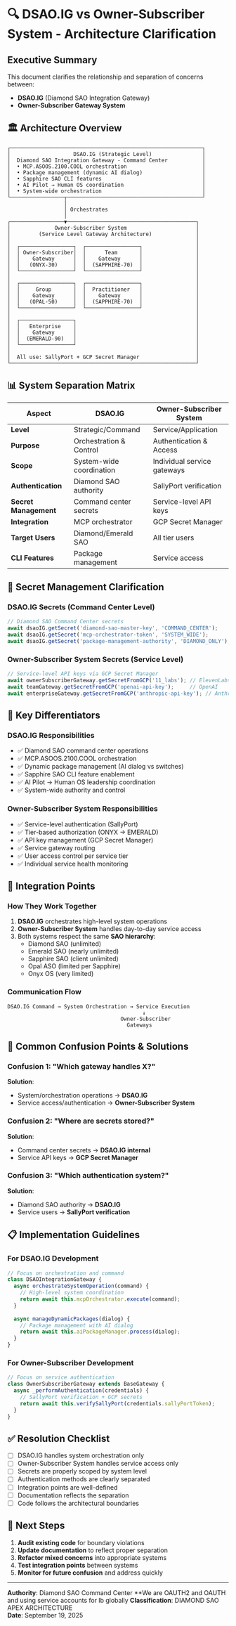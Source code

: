 # 🔍 DSAO.IG vs Owner-Subscriber System - Architecture Clarification

## Executive Summary
This document clarifies the relationship and separation of concerns between:
- **DSAO.IG** (Diamond SAO Integration Gateway) 
- **Owner-Subscriber Gateway System**

## 🏛️ Architecture Overview

```
┌─────────────────────────────────────────────────────────────┐
│                    DSAO.IG (Strategic Level)                │
│  Diamond SAO Integration Gateway - Command Center           │
│  • MCP.ASOOS.2100.COOL orchestration                        │
│  • Package management (dynamic AI dialog)                   │
│  • Sapphire SAO CLI features                                │
│  • AI Pilot → Human OS coordination                         │
│  • System-wide orchestration                                │
└─────────────────┬───────────────────────────────────────────┘
                  │
                  │ Orchestrates
                  │
┌─────────────────▼─────────────────────────────────────────┐
│              Owner-Subscriber System                      │
│         (Service Level Gateway Architecture)              │
│                                                           │
│  ┌─────────────────┐  ┌─────────────────┐                 │
│  │ Owner-Subscriber│  │      Team       │                 │
│  │    Gateway      │  │    Gateway      │                 │
│  │   (ONYX-30)     │  │  (SAPPHIRE-70)  │                 │
│  └─────────────────┘  └─────────────────┘                 │
│                                                           │
│  ┌─────────────────┐  ┌─────────────────┐                 │
│  │     Group       │  │  Practitioner   │                 │
│  │    Gateway      │  │    Gateway      │                 │
│  │   (OPAL-50)     │  │  (SAPPHIRE-70)  │                 │
│  └─────────────────┘  └─────────────────┘                 │
│                                                           │
│  ┌─────────────────┐                                      │
│  │   Enterprise    │                                      │
│  │    Gateway      │                                      │
│  │  (EMERALD-90)   │                                      │
│  └─────────────────┘                                      │
│                                                           │
│  All use: SallyPort + GCP Secret Manager                  │
└───────────────────────────────────────────────────────────┘
```

## 📊 System Separation Matrix

| Aspect | DSAO.IG | Owner-Subscriber System |
|--------|---------|-------------------------|
| **Level** | Strategic/Command | Service/Application |
| **Purpose** | Orchestration & Control | Authentication & Access |
| **Scope** | System-wide coordination | Individual service gateways |
| **Authentication** | Diamond SAO authority | SallyPort verification |
| **Secret Management** | Command center secrets | Service-level API keys |
| **Integration** | MCP orchestrator | GCP Secret Manager |
| **Target Users** | Diamond/Emerald SAO | All tier users |
| **CLI Features** | Package management | Service access |

## 🔐 Secret Management Clarification

### DSAO.IG Secrets (Command Center Level)
```javascript
// Diamond SAO Command Center secrets
await dsaoIG.getSecret('diamond-sao-master-key', 'COMMAND_CENTER');
await dsaoIG.getSecret('mcp-orchestrator-token', 'SYSTEM_WIDE');
await dsaoIG.getSecret('package-management-authority', 'DIAMOND_ONLY');
```

### Owner-Subscriber System Secrets (Service Level)
```javascript
// Service-level API keys via GCP Secret Manager
await ownerSubscriberGateway.getSecretFromGCP('11_labs'); // ElevenLabs
await teamGateway.getSecretFromGCP('openai-api-key');     // OpenAI  
await enterpriseGateway.getSecretFromGCP('anthropic-api-key'); // Anthropic
```

## 🎯 Key Differentiators

### DSAO.IG Responsibilities
- ✅ Diamond SAO command center operations
- ✅ MCP.ASOOS.2100.COOL orchestration
- ✅ Dynamic package management (AI dialog vs switches)  
- ✅ Sapphire SAO CLI feature enablement
- ✅ AI Pilot → Human OS leadership coordination
- ✅ System-wide authority and control

### Owner-Subscriber System Responsibilities  
- ✅ Service-level authentication (SallyPort)
- ✅ Tier-based authorization (ONYX → EMERALD)
- ✅ API key management (GCP Secret Manager)
- ✅ Service gateway routing
- ✅ User access control per service tier
- ✅ Individual service health monitoring

## 🔄 Integration Points

### How They Work Together
1. **DSAO.IG** orchestrates high-level system operations
2. **Owner-Subscriber System** handles day-to-day service access
3. Both systems respect the same **SAO hierarchy**:
   - Diamond SAO (unlimited)
   - Emerald SAO (nearly unlimited) 
   - Sapphire SAO (client unlimited)
   - Opal ASO (limited per Sapphire)
   - Onyx OS (very limited)

### Communication Flow
```
DSAO.IG Command → System Orchestration → Service Execution
                                           ↓
                                    Owner-Subscriber
                                      Gateways
```

## 🚨 Common Confusion Points & Solutions

### Confusion 1: "Which gateway handles X?"
**Solution**: 
- System/orchestration operations → **DSAO.IG**
- Service access/authentication → **Owner-Subscriber System**

### Confusion 2: "Where are secrets stored?"
**Solution**:
- Command center secrets → **DSAO.IG internal**  
- Service API keys → **GCP Secret Manager**

### Confusion 3: "Which authentication system?"
**Solution**:
- Diamond SAO authority → **DSAO.IG**
- Service users → **SallyPort verification**

## 📋 Implementation Guidelines

### For DSAO.IG Development
```javascript
// Focus on orchestration and command
class DSAOIntegrationGateway {
  async orchestrateSystemOperation(command) {
    // High-level system coordination
    return await this.mcpOrchestrator.execute(command);
  }
  
  async manageDynamicPackages(dialog) {
    // Package management with AI dialog
    return await this.aiPackageManager.process(dialog);
  }
}
```

### For Owner-Subscriber Development  
```javascript
// Focus on service authentication
class OwnerSubscriberGateway extends BaseGateway {
  async _performAuthentication(credentials) {
    // SallyPort verification + GCP secrets
    return await this.verifySallyPort(credentials.sallyPortToken);
  }
}
```

## ✅ Resolution Checklist

- [ ] DSAO.IG handles system orchestration only
- [ ] Owner-Subscriber System handles service access only  
- [ ] Secrets are properly scoped by system level
- [ ] Authentication methods are clearly separated
- [ ] Integration points are well-defined
- [ ] Documentation reflects the separation
- [ ] Code follows the architectural boundaries

## 🎯 Next Steps

1. **Audit existing code** for boundary violations
2. **Update documentation** to reflect proper separation
3. **Refactor mixed concerns** into appropriate systems
4. **Test integration points** between systems
5. **Monitor for future confusion** and address quickly

---
**Authority**: Diamond SAO Command Center 
**We are OAUTH2 and OAUTH and using service accounts for lb globally 
**Classification**: DIAMOND SAO APEX ARCHITECTURE  
**Date**: September 19, 2025
